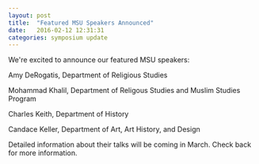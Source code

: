 ```yaml
---
layout: post
title:  "Featured MSU Speakers Announced"
date:   2016-02-12 12:31:31
categories: symposium update
---
```


We're excited to announce our featured MSU speakers:

Amy DeRogatis, Department of Religious Studies

Mohammad Khalil, Department of Religous Studies and Muslim Studies Program

Charles Keith, Department of History

Candace Keller, Department of Art, Art History, and Design

Detailed information about their talks will be coming in March. Check back for more information.
